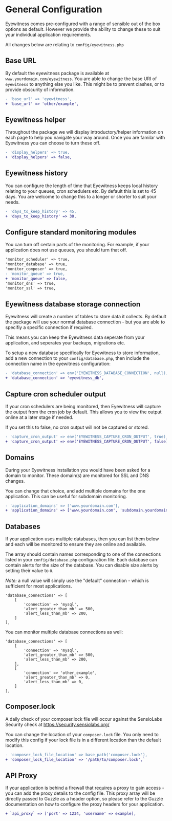 # General Configuration

Eyewitness comes pre-configured with a range of sensible out of the box options as default. However we provide the ability to change these to suit your individual application requirements.

All changes below are relating to `config/eyewitness.php`


## Base URL

By default the eyewitness package is available at `www.yourdomain.com/eyewitness`. You are able to change the base URI of `eyewitness` to anything else you like. This might be to prevent clashes, or to provide obscurity of information.

```diff
- 'base_url' => 'eyewitness',
+ 'base_url' => 'other/example',
```


## Eyewitness helper

Throughout the package we will display introductory/helper information on each page to help you navigate your way around. Once you are familar with Eyewitness you can choose to turn these off.

```diff
- 'display_helpers' => true,
+ 'display_helpers' => false,
```


## Eyewitness history

You can configure the length of time that Eyewitness keeps local history relating to your queues, cron schedulers etc. By default this is set to 45 days. You are welcome to change this to a longer or shorter to suit your needs.

```diff
- 'days_to_keep_history' => 45,
+ 'days_to_keep_history' => 30,
```


## Configure standard monitoring modules

You can turn off certain parts of the monitoring. For example, if your application does not use queues, you should turn that off.

```diff
'monitor_scheduler' => true,
'monitor_database' => true,
'monitor_composer' => true,
- 'monitor_queue' => true,
+ 'monitor_queue' => false,
'monitor_dns' => true,
'monitor_ssl' => true,
```


## Eyewitness database storage connection

Eyewitness will create a number of tables to store data it collects. By default the package will use your normal database connection - but you are able to specifiy a specific connection if required.

This means you can keep the Eyewitness data seperate from your application, and seperates your backups, migrations etc.

To setup a new database specifically for Eyewitness to store information, add a new connection to your `config/database.php`, then include the connection name in the eyewitness configuration:

```diff
- 'database_connection' => env('EYEWITNESS_DATABASE_CONNECTION', null),
+ 'database_connection' => 'eyewitness_db',
```


## Capture cron scheduler output

If your cron schedulers are being monitored, then Eyewitness will capture the output from the cron job by default. This allows you to view the output online at a later stage if needed.

If you set this to false, no cron output will not be captured or stored.

```diff
- 'capture_cron_output' => env('EYEWITNESS_CAPTURE_CRON_OUTPUT', true),
+ 'capture_cron_output' => env('EYEWITNESS_CAPTURE_CRON_OUTPUT', false),
```


## Domains

During your Eyewitness installation you would have been asked for a domain to monitor. These domain(s) are monitored for SSL and DNS changes.

You can change that choice, and add multiple domains for the one application. This can be useful for subdomain monitoring.

```diff
- 'application_domains' => ['www.yourdomain.com'],
+ 'application_domains' => ['www.yourdomain.com', 'subdomain.yourdomain.com'],
```


## Databases

If your application uses multiple databases, then you can list them below and each will be monitored to ensure they are online and available.

The array should contain names corresponding to one of the connections listed in your `config/database.php` configuration file. Each database can contain alerts for the size of the database. You can disable size alerts by setting their value to `0`.

*Note:* a null value will simply use the "default" connection - which is sufficient for most applications.

```
'database_connections' => [
    [
        'connection' => 'mysql',
        'alert_greater_than_mb' => 500,
        'alert_less_than_mb' => 200,
    ]
],
```

You can monitor multiple database connections as well:

```
'database_connections' => [
    [
        'connection' => 'mysql',
        'alert_greater_than_mb' => 500,
        'alert_less_than_mb' => 200,
    ],
    [
        'connection' => 'other_example',
        'alert_greater_than_mb' => 0,
        'alert_less_than_mb' => 0,
    ]
],
```


## Composer.lock

A daily check of your composer.lock file will occur against the SensioLabs Security check at https://security.sensiolabs.org/

You can change the location of your `composer.lock` file. You only need to modify this config if your lock file is in a different location than the default location.

```diff
- 'composer_lock_file_location' => base_path('composer.lock'),
+ 'composer_lock_file_location' => '/path/to/composer.lock',`
```


## API Proxy

If your application is behind a firewall that requires a proxy to gain access - you can add the proxy details to the config file. This proxy array will be directly passed to Guzzle as a header option, so please refer to the Guzzle documentation on how to configure the proxy headers for your application.

```diff
+ `api_proxy` => ['port' => 1234, 'username' => example],
```
